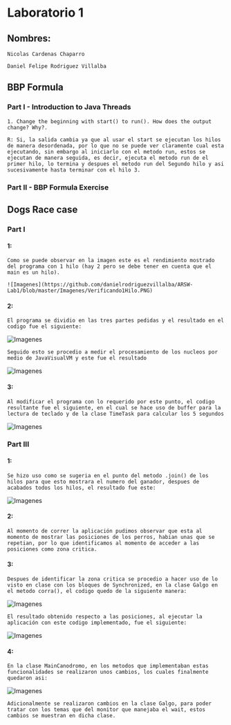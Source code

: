 # Laboratorio 1


## Nombres:
```
Nicolas Cardenas Chaparro

Daniel Felipe Rodriguez Villalba
```

## BBP Formula
### Part I - Introduction to Java Threads
```
1. Change the beginning with start() to run(). How does the output change? Why?.

R: Si, la salida cambia ya que al usar el start se ejecutan los hilos de manera desordenada, por lo que no se puede ver claramente cual esta ejecutando, sin embargo al iniciarlo con el metodo run, estos se ejecutan de manera seguida, es decir, ejecuta el metodo run de el primer hilo, lo termina y despues el metodo run del Segundo hilo y asi sucesivamente hasta terminar con el hilo 3.
```

### Part II - BBP Formula Exercise

## Dogs Race case

### Part I

#### 1: 
```
Como se puede observar en la imagen este es el rendimiento mostrado del programa con 1 hilo (hay 2 pero se debe tener en cuenta que el main es un hilo).

![Imagenes](https://github.com/danielrodriguezvillalba/ARSW-Lab1/blob/master/Imagenes/Verificando1Hilo.PNG)
```
#### 2:
```
El programa se dividio en las tres partes pedidas y el resultado en el codigo fue el siguiente:
```
![Imagenes](https://github.com/danielrodriguezvillalba/ARSW-Lab1/blob/master/Imagenes/TresHilosMain.PNG)

```
Seguido esto se procedio a medir el procesamiento de los nucleos por medio de JavaVisualVM y este fue el resultado
```

![Imagenes](https://github.com/danielrodriguezvillalba/ARSW-Lab1/blob/master/Imagenes/TresHilos.PNG)

#### 3:
```
Al modificar el programa con lo requerido por este punto, el codigo resultante fue el siguiente, en el cual se hace uso de buffer para la lectura de teclado y de la clase TimeTask para calcular los 5 segundos
```

![Imagenes](https://github.com/danielrodriguezvillalba/ARSW-Lab1/blob/master/Imagenes/Parte2Punto1Completp.PNG)

### Part III

#### 1:
```
Se hizo uso como se sugeria en el punto del metodo .join() de los hilos para que esto mostrara el numero del ganador, despues de acabados todos los hilos, el resultado fue este:
```
![Imagenes](https://github.com/danielrodriguezvillalba/ARSW-Lab1/blob/master/Imagenes/Join.PNG)

#### 2:
```
Al momento de correr la aplicación pudimos observar que esta al momento de mostrar las posiciones de los perros, habian unas que se repetian, por lo que identificamos al momento de acceder a las posiciones como zona critica.
```
#### 3:
```
Despues de identificar la zona critica se procedio a hacer uso de lo visto en clase con los bloques de Synchronized, en la clase Galgo en el metodo corra(), el codigo quedo de la siguiente manera:
```

![Imagenes](https://github.com/danielrodriguezvillalba/ARSW-Lab1/blob/master/Imagenes/SynchronyzedCode.PNG)

```
El resultado obtenido respecto a las posiciones, al ejecutar la aplicación con este codigo implementado, fue el siguiente:
```

![Imagenes](https://github.com/danielrodriguezvillalba/ARSW-Lab1/blob/master/Imagenes/Results.PNG)

#### 4:
```
En la clase MainCanodromo, en los metodos que implementaban estas funcionalidades se realizaron unos cambios, los cuales finalmente quedaron asi:
```

![Imagenes](https://github.com/danielrodriguezvillalba/ARSW-Lab1/blob/master/Imagenes/Funci.PNG)

```
Adicionalmente se realizaron cambios en la clase Galgo, para poder tratar con los temas que del monitor que manejaba el wait, estos cambios se muestran en dicha clase.
```
